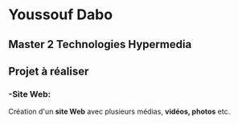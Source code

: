 # Youssouf Dabo
## Master 2 Technologies Hypermedia

## Projet à réaliser

### -Site Web:
Création d'un **site Web** avec plusieurs médias, **vidéos, photos** etc.




